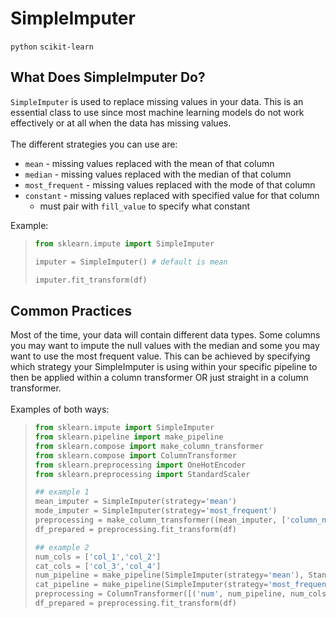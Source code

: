 # SimpleImputer
`python` `scikit-learn`

## What Does SimpleImputer Do?
`SimpleImputer` is used to replace missing values in your data. This is an essential class to use since most machine
learning models do not work effectively or at all when the data has missing values. </br>
</br>
The different strategies you can use are:
* `mean` - missing values replaced with the mean of that column
* `median` - missing values replaced with the median of that column
* `most_frequent` - missing values replaced with the mode of that column
* `constant` - missing values replaced with specified value for that column
  * must pair with `fill_value` to specify what constant

Example:
> ```python
> from sklearn.impute import SimpleImputer
>
> imputer = SimpleImputer() # default is mean
>
> imputer.fit_transform(df)
> ```

## Common Practices
Most of the time, your data will contain different data types. Some columns you may want to impute the null values with the 
median and some you may want to use the most frequent value. This can be achieved by specifying which strategy your SimpleImputer
is using within your specific pipeline to then be applied within a column transformer OR just straight in a column transformer.</br>
</br>
Examples of both ways:
> ```python
> from sklearn.impute import SimpleImputer
> from sklearn.pipeline import make_pipeline
> from sklearn.compose import make_column_transformer
> from sklearn.compose import ColumnTransformer
> from sklearn.preprocessing import OneHotEncoder
> from sklearn.preprocessing import StandardScaler
>
> ## example 1
> mean_imputer = SimpleImputer(strategy='mean')
> mode_imputer = SimpleImputer(strategy='most_frequent')
> preprocessing = make_column_transformer((mean_imputer, ['column_name_1']), (mode_imputer, ['column_name_2']), remainder='drop')
> df_prepared = preprocessing.fit_transform(df)
>
> ## example 2
> num_cols = ['col_1','col_2']
> cat_cols = ['col_3','col_4']
> num_pipeline = make_pipeline(SimpleImputer(strategy='mean'), StandardScaler())
> cat_pipeline = make_pipeline(SimpleImputer(strategy='most_frequent'), OneHotEncoder())
> preprocessing = ColumnTransformer([('num', num_pipeline, num_cols),('cat', cat_pipeline, cat_cols)])
> df_prepared = preprocessing.fit_transform(df)
> ```
